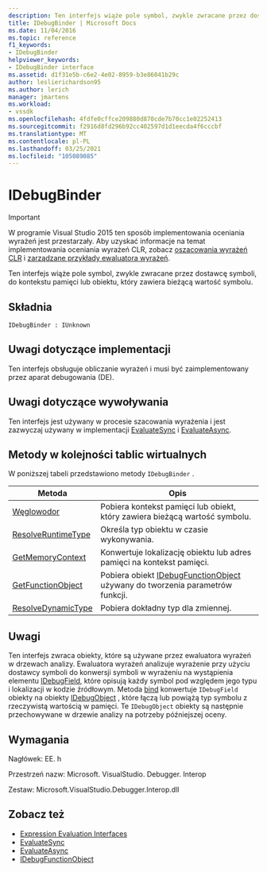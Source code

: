```yaml
---
description: Ten interfejs wiąże pole symbol, zwykle zwracane przez dostawcę symboli, do kontekstu pamięci lub obiektu, który zawiera bieżącą wartość symbolu.
title: IDebugBinder | Microsoft Docs
ms.date: 11/04/2016
ms.topic: reference
f1_keywords:
- IDebugBinder
helpviewer_keywords:
- IDebugBinder interface
ms.assetid: d1f31e5b-c6e2-4e02-8959-b3e86041b29c
author: leslierichardson95
ms.author: lerich
manager: jmartens
ms.workload:
- vssdk
ms.openlocfilehash: 4fdfe0cffce209880d870cde7b70cc1e02252413
ms.sourcegitcommit: f2916d8fd296b92cc402597d1d1eecda4f6cccbf
ms.translationtype: MT
ms.contentlocale: pl-PL
ms.lasthandoff: 03/25/2021
ms.locfileid: "105089085"
---
```

# <a name="idebugbinder"></a>IDebugBinder
> [!IMPORTANT]
> W programie Visual Studio 2015 ten sposób implementowania oceniania wyrażeń jest przestarzały. Aby uzyskać informacje na temat implementowania oceniania wyrażeń CLR, zobacz [oszacowania wyrażeń CLR](https://github.com/Microsoft/ConcordExtensibilitySamples/wiki/CLR-Expression-Evaluators) i [zarządzane przykłady ewaluatora wyrażeń](https://github.com/Microsoft/ConcordExtensibilitySamples/wiki/Managed-Expression-Evaluator-Sample).

 Ten interfejs wiąże pole symbol, zwykle zwracane przez dostawcę symboli, do kontekstu pamięci lub obiektu, który zawiera bieżącą wartość symbolu.

## <a name="syntax"></a>Składnia

```
IDebugBinder : IUnknown
```

## <a name="notes-for-implementers"></a>Uwagi dotyczące implementacji
 Ten interfejs obsługuje obliczanie wyrażeń i musi być zaimplementowany przez aparat debugowania (DE).

## <a name="notes-for-callers"></a>Uwagi dotyczące wywoływania
 Ten interfejs jest używany w procesie szacowania wyrażenia i jest zazwyczaj używany w implementacji [EvaluateSync](../../../extensibility/debugger/reference/idebugexpression2-evaluatesync.md) i [EvaluateAsync](../../../extensibility/debugger/reference/idebugexpression2-evaluateasync.md).

## <a name="methods-in-vtable-order"></a>Metody w kolejności tablic wirtualnych
 W poniższej tabeli przedstawiono metody `IDebugBinder` .

|Metoda|Opis|
|------------|-----------------|
|[Węglowodor](../../../extensibility/debugger/reference/idebugbinder-bind.md)|Pobiera kontekst pamięci lub obiekt, który zawiera bieżącą wartość symbolu.|
|[ResolveRuntimeType](../../../extensibility/debugger/reference/idebugbinder-resolveruntimetype.md)|Określa typ obiektu w czasie wykonywania.|
|[GetMemoryContext](../../../extensibility/debugger/reference/idebugbinder-getmemorycontext.md)|Konwertuje lokalizację obiektu lub adres pamięci na kontekst pamięci.|
|[GetFunctionObject](../../../extensibility/debugger/reference/idebugbinder-getfunctionobject.md)|Pobiera obiekt [IDebugFunctionObject](../../../extensibility/debugger/reference/idebugfunctionobject.md) używany do tworzenia parametrów funkcji.|
|[ResolveDynamicType](../../../extensibility/debugger/reference/idebugbinder-resolvedynamictype.md)|Pobiera dokładny typ dla zmiennej.|

## <a name="remarks"></a>Uwagi
 Ten interfejs zwraca obiekty, które są używane przez ewaluatora wyrażeń w drzewach analizy. Ewaluatora wyrażeń analizuje wyrażenie przy użyciu dostawcy symboli do konwersji symboli w wyrażeniu na wystąpienia elementu [IDebugField](../../../extensibility/debugger/reference/idebugfield.md), które opisują każdy symbol pod względem jego typu i lokalizacji w kodzie źródłowym. Metoda [bind](../../../extensibility/debugger/reference/idebugbinder-bind.md) konwertuje `IDebugField` obiekty na obiekty [IDebugObject](../../../extensibility/debugger/reference/idebugobject.md) , które łączą lub powiążą typ symbolu z rzeczywistą wartością w pamięci. Te `IDebugObject` obiekty są następnie przechowywane w drzewie analizy na potrzeby późniejszej oceny.

## <a name="requirements"></a>Wymagania
 Nagłówek: EE. h

 Przestrzeń nazw: Microsoft. VisualStudio. Debugger. Interop

 Zestaw: Microsoft.VisualStudio.Debugger.Interop.dll

## <a name="see-also"></a>Zobacz też
- [Expression Evaluation Interfaces](../../../extensibility/debugger/reference/expression-evaluation-interfaces.md)
- [EvaluateSync](../../../extensibility/debugger/reference/idebugexpression2-evaluatesync.md)
- [EvaluateAsync](../../../extensibility/debugger/reference/idebugexpression2-evaluateasync.md)
- [IDebugFunctionObject](../../../extensibility/debugger/reference/idebugfunctionobject.md)

